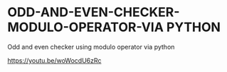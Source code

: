 # ODD-AND-EVEN-CHECKER-MODULO-OPERATOR-VIA PYTHON
Odd and even checker using modulo operator via python

https://youtu.be/woWocdU6zRc
